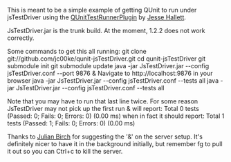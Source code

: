 This is meant to be a simple example of getting QUnit to run under jsTestDriver
using the [QUnitTestRunnerPlugin](http://github.com/jivesoftware/QUnitTestRunnerPlugin)
by [Jesse Hallett](http://github.com/hallettj).

JsTestDriver.jar is the trunk build. At the moment, 1.2.2 does not work correctly.

Some commands to get this all running:
    git clone git://github.com/jc00ke/qunit-jsTestDriver.git
    cd qunit-jsTestDriver
    git submodule init
    git submodule update
    java -jar JsTestDriver.jar --config jsTestDriver.conf --port 9876 &
Navigate to http://localhost:9876 in your browser
    java -jar JsTestDriver.jar --config jsTestDriver.conf --tests all
    java -jar JsTestDriver.jar --config jsTestDriver.conf --tests all

Note that you may have to run that last line twice. For some reason JsTestDriver may not
pick up the first run & will report:
    Total 0 tests (Passed: 0; Fails: 0; Errors: 0) (0.00 ms)
when in fact it should report:
    Total 1 tests (Passed: 1; Fails: 0; Errors: 0) (0.00 ms)


Thanks to [Julian Birch](http://github.com/JulianBirch) for suggesting the '&' on the server setup.
It's definitely nicer to have it in the background initially, but remember
    fg
to pull it out so you can
    Ctrl+c
to kill the server.
